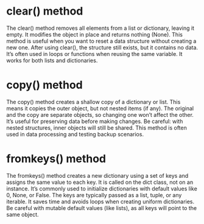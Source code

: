 # clear() method
The clear() method removes all elements from a list or dictionary, leaving it empty. It modifies the object in place and returns nothing (None). This method is useful when you want to reset a data structure without creating a new one. After using clear(), the structure still exists, but it contains no data. It’s often used in loops or functions when reusing the same variable. It works for both lists and dictionaries.

# copy() method
The copy() method creates a shallow copy of a dictionary or list. This means it copies the outer object, but not nested items (if any). The original and the copy are separate objects, so changing one won’t affect the other. It’s useful for preserving data before making changes. Be careful: with nested structures, inner objects will still be shared. This method is often used in data processing and testing backup scenarios.

# fromkeys() method
The fromkeys() method creates a new dictionary using a set of keys and assigns the same value to each key. It is called on the dict class, not on an instance. It’s commonly used to initialize dictionaries with default values like 0, None, or False. The keys are typically passed as a list, tuple, or any iterable. It saves time and avoids loops when creating uniform dictionaries. Be careful with mutable default values (like lists), as all keys will point to the same object.